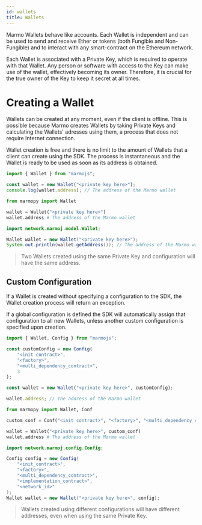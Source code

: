 ```yaml
---
id: wallets
title: Wallets
---
```


Marmo Wallets behave like accounts. Each Wallet is independent and can be used to send and receive Ether or tokens (both Fungible and Non-Fungible) and to interact with any smart-contract on the Ethereum network.

Each Wallet is associated with a Private Key, which is required to operate with that Wallet. Any person or software with access to the Key can make use of the wallet, effectively becoming its owner. Therefore, it is crucial for the true owner of the Key to keep it secret at all times.

# Creating a Wallet

Wallets can be created at any moment, even if the client is offline. This is possible because Marmo creates Wallets by taking Private Keys and calculating the Wallets' adresses using them, a process that does not require Internet connection.

Wallet creation is free and there is no limit to the amount of Wallets that a client can create using the SDK. The process is instantaneous and the Wallet is ready to be used as soon as its address is obtained.

<!--DOCUSAURUS_CODE_TABS-->
<!--JavaScript-->
```js
import { Wallet } from "marmojs";

const wallet = new Wallet("<private key here>");
console.log(wallet.address); // The address of the Marmo wallet
```
<!--Python-->
```python
from marmopy import Wallet

wallet = Wallet("<private key here>")
wallet.address # The address of the Marmo wallet
```
<!--Java-->
```java
import network.marmoj.model.Wallet;

Wallet wallet = new Wallet("<private key here>");
System.out.println(wallet.getAddress()); // The address of the Marmo wallet
```
<!--END_DOCUSAURUS_CODE_TABS-->

> Two Wallets created using the same Private Key and configuration will have the same address.

## Custom Configuration

If a Wallet is created without specifying a configuration to the SDK, the Wallet creation process will return an exception.

If a global configuration is defined the SDK will automatically assign that configuration to all new Wallets, unless another custom configuration is specified upon creation.

<!--DOCUSAURUS_CODE_TABS-->
<!--JavaScript-->
```js
import { Wallet, Config } from "marmojs";

const customConfig = new Config(
    "<init contract>",
    "<factory>",
    "<multi_dependency_contract>",
    3
);

const wallet = new Wallet("<private key here>", customConfig);

wallet.address; // The address of the Marmo wallet
```
<!--Python-->
```python
from marmopy import Wallet, Conf

custom_conf = Conf("<init contract>", "<factory>", "<multi_dependency_contract>", 3)

wallet = Wallet("<private key here>", custom_conf)
wallet.address # The address of the Marmo wallet
```
<!--Java-->
```java
import network.marmoj.config.Config;

Config config = new Config(
    "<init_contract>",
    "<factory>",
    "<multi_dependency_contract>",
    "<implementation_contract>",
    "<network_id>"
);
Wallet wallet = new Wallet("<private key here>", config);
```
<!--END_DOCUSAURUS_CODE_TABS-->

> Wallets created using different configurations will have different addresses, even when using the same Private Key.

